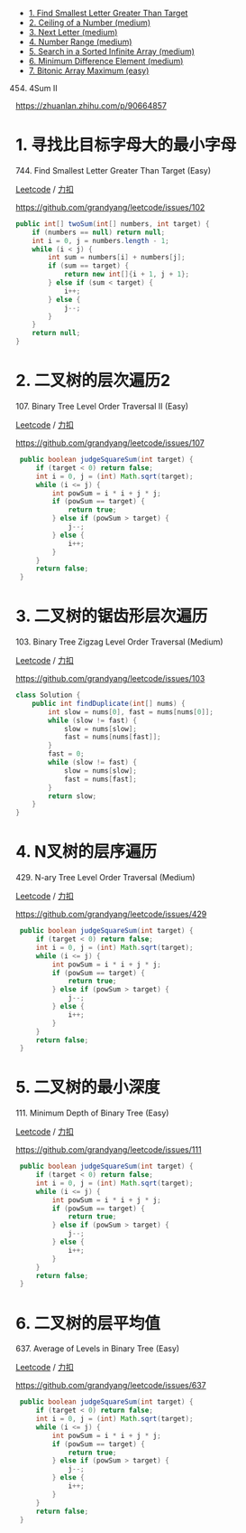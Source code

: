 <!-- GFM-TOC -->
* [1. Find Smallest Letter Greater Than Target](#1-寻找比目标字母大的最小字母)
* [2. Ceiling of a Number (medium)](#2-两数平方和)
* [3. Next Letter (medium)](#3-反转字符串中的元音字符)
* [4. Number Range (medium)](#4-回文字符串)
* [5. Search in a Sorted Infinite Array (medium)](#5-归并两个有序数组)
* [6. Minimum Difference Element (medium)](#6-判断链表是否存在环)
* [7. Bitonic Array Maximum (easy)](#7-最长子序列)
454. 4Sum II
<!-- GFM-TOC -->


https://zhuanlan.zhihu.com/p/90664857

# 1. 寻找比目标字母大的最小字母

744\. Find Smallest Letter Greater Than Target (Easy)

[Leetcode](https://leetcode.com/problems/find-smallest-letter-greater-than-target/) / [力扣](https://leetcode-cn.com/problems/find-smallest-letter-greater-than-target/)

https://github.com/grandyang/leetcode/issues/102
```java
public int[] twoSum(int[] numbers, int target) {
    if (numbers == null) return null;
    int i = 0, j = numbers.length - 1;
    while (i < j) {
        int sum = numbers[i] + numbers[j];
        if (sum == target) {
            return new int[]{i + 1, j + 1};
        } else if (sum < target) {
            i++;
        } else {
            j--;
        }
    }
    return null;
}
```

# 2. 二叉树的层次遍历2

107\. Binary Tree Level Order Traversal II (Easy)

[Leetcode](https://leetcode.com/problems/binary-tree-level-order-traversal-ii/) / [力扣](https://leetcode-cn.com/problems/binary-tree-level-order-traversal-ii/)

https://github.com/grandyang/leetcode/issues/107
```java
 public boolean judgeSquareSum(int target) {
     if (target < 0) return false;
     int i = 0, j = (int) Math.sqrt(target);
     while (i <= j) {
         int powSum = i * i + j * j;
         if (powSum == target) {
             return true;
         } else if (powSum > target) {
             j--;
         } else {
             i++;
         }
     }
     return false;
 }
```

# 3. 二叉树的锯齿形层次遍历

103\. Binary Tree Zigzag Level Order Traversal (Medium)

[Leetcode](https://leetcode.com/problems/binary-tree-zigzag-level-order-traversal/) / [力扣](https://leetcode-cn.com/problems/binary-tree-zigzag-level-order-traversal/)

https://github.com/grandyang/leetcode/issues/103
```java
class Solution {
    public int findDuplicate(int[] nums) {
        int slow = nums[0], fast = nums[nums[0]];
        while (slow != fast) {
            slow = nums[slow];
            fast = nums[nums[fast]];
        }
        fast = 0;
        while (slow != fast) {
            slow = nums[slow];
            fast = nums[fast];
        }
        return slow;
    }
}
```

# 4. N叉树的层序遍历

429\. N-ary Tree Level Order Traversal (Medium)

[Leetcode](https://leetcode.com/problems/n-ary-tree-level-order-traversal/) / [力扣](https://leetcode-cn.com/problems/n-ary-tree-level-order-traversal/)

https://github.com/grandyang/leetcode/issues/429
```java
 public boolean judgeSquareSum(int target) {
     if (target < 0) return false;
     int i = 0, j = (int) Math.sqrt(target);
     while (i <= j) {
         int powSum = i * i + j * j;
         if (powSum == target) {
             return true;
         } else if (powSum > target) {
             j--;
         } else {
             i++;
         }
     }
     return false;
 }
```

# 5. 二叉树的最小深度

111\. Minimum Depth of Binary Tree (Easy)

[Leetcode](https://leetcode.com/problems/minimum-depth-of-binary-tree/) / [力扣](https://leetcode-cn.com/problems/minimum-depth-of-binary-tree/)

https://github.com/grandyang/leetcode/issues/111
```java
 public boolean judgeSquareSum(int target) {
     if (target < 0) return false;
     int i = 0, j = (int) Math.sqrt(target);
     while (i <= j) {
         int powSum = i * i + j * j;
         if (powSum == target) {
             return true;
         } else if (powSum > target) {
             j--;
         } else {
             i++;
         }
     }
     return false;
 }
```

# 6. 二叉树的层平均值

637\. Average of Levels in Binary Tree (Easy)

[Leetcode](https://leetcode.com/problems/average-of-levels-in-binary-tree/) / [力扣](https://leetcode-cn.com/problems/average-of-levels-in-binary-tree/)

https://github.com/grandyang/leetcode/issues/637
```java
 public boolean judgeSquareSum(int target) {
     if (target < 0) return false;
     int i = 0, j = (int) Math.sqrt(target);
     while (i <= j) {
         int powSum = i * i + j * j;
         if (powSum == target) {
             return true;
         } else if (powSum > target) {
             j--;
         } else {
             i++;
         }
     }
     return false;
 }
```
